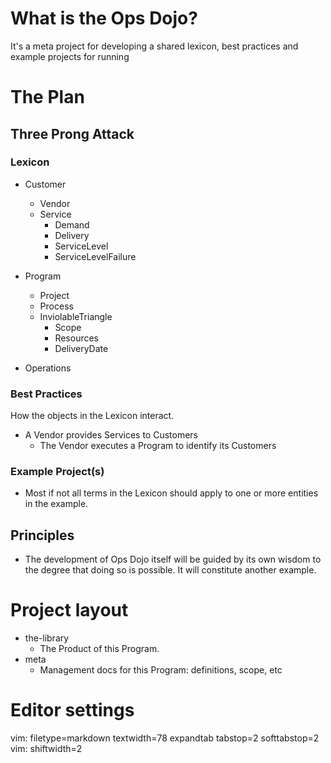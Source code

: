 # What is the Ops Dojo?

It's a meta project for developing a shared lexicon, best practices and example
projects for running 

# The Plan

## Three Prong Attack

### Lexicon

- Customer
  - Vendor
  - Service
    - Demand
    - Delivery
    - ServiceLevel
    - ServiceLevelFailure

- Program
  - Project
  - Process
  - InviolableTriangle
    - Scope
    - Resources
    - DeliveryDate

- Operations

### Best Practices

How the objects in the Lexicon interact.

- A Vendor provides Services to Customers
  - The Vendor executes a Program to identify its Customers

### Example Project(s)

- Most if not all terms in the Lexicon should apply to one or more entities in
  the example.

## Principles

- The development of Ops Dojo itself will be guided by its own wisdom to the
  degree that doing so is possible. It will constitute another example.

# Project layout

- the-library
  - The Product of this Program.
- meta
  - Management docs for this Program: definitions, scope, etc

# Editor settings

vim: filetype=markdown textwidth=78 expandtab tabstop=2 softtabstop=2
vim: shiftwidth=2
